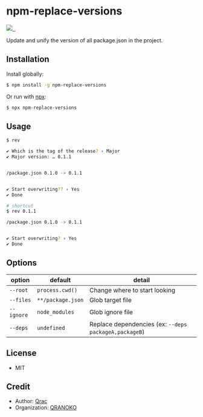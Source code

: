 # npm-replace-versions

<p>
  <a aria-label="Made by QRANOKO" href="https://qranoko.jp">
    <img src="https://img.shields.io/badge/MADE%20BY%20QRANOKO-212121.svg?style=for-the-badge&labelColor=212121">
  </a>
  <a aria-label="NPM version" href="https://www.npmjs.com/package/npm-replace-versions">
    <img alt="" src="https://img.shields.io/npm/v/npm-replace-versions.svg?style=for-the-badge&labelColor=212121">
  </a>
  <a aria-label="License" href="https://github.com/qrac/npm-replace-versions/blob/main/LICENSE">
    <img alt="" src="https://img.shields.io/npm/l/npm-replace-versions.svg?style=for-the-badge&labelColor=212121">
  </a>
</p>

Update and unify the version of all package.json in the project.

## Installation

Install globally:

```sh
$ npm install -g npm-replace-versions
```

Or run with [npx](https://docs.npmjs.com/cli/v7/commands/npx):

```sh
$ npx npm-replace-versions
```

## Usage

```sh
$ rev

✔ Which is the tag of the release? › Major
✔ Major version: … 0.1.1


/package.json 0.1.0 -> 0.1.1


✔ Start overwriting?? › Yes
✔ Done
```

```sh
# shortcut
$ rev 0.1.1

/package.json 0.1.0 -> 0.1.1


✔ Start overwriting? › Yes
✔ Done
```

## Options

| option     | default           | detail                                                |
| ---------- | ----------------- | ----------------------------------------------------- |
| `--root`   | `process.cwd()`   | Change where to start looking                         |
| `--files`  | `**/package.json` | Glob target file                                      |
| `--ignore` | `node_modules`    | Glob ignore file                                      |
| `--deps`   | `undefined`       | Replace dependencies (ex: `--deps packageA,packageB`) |

## License

- MIT

## Credit

- Author: [Qrac](https://qrac.jp)
- Organization: [QRANOKO](https://qranoko.jp)
